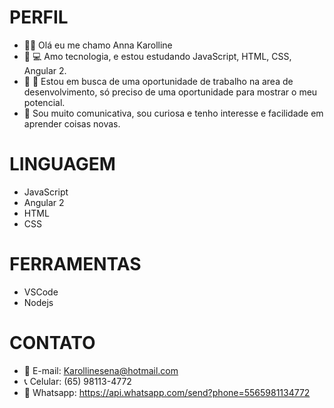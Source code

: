 # PERFIL

- :woman_technologist: Olá eu me chamo Anna Karolline
- :heartbeat: 	:computer: Amo tecnologia, e estou estudando JavaScript, HTML, CSS, Angular 2.
- :briefcase: :mag_right:	 Estou em busca de uma oportunidade de trabalho na area de desenvolvimento, só preciso de uma oportunidade para mostrar o meu potencial. 
- :smiling_face_with_three_hearts: Sou muito comunicativa, sou curiosa e tenho interesse e facilidade em aprender coisas novas. 

# LINGUAGEM 	

- JavaScript
- Angular 2
- HTML
- CSS

# FERRAMENTAS

- VSCode
- Nodejs

# CONTATO

- :e-mail: E-mail: Karollinesena@hotmail.com 
- :telephone_receiver: Celular: (65) 98113-4772
- :iphone: Whatsapp: https://api.whatsapp.com/send?phone=5565981134772
